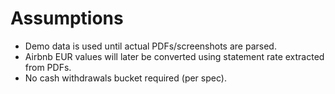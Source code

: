 # Assumptions
- Demo data is used until actual PDFs/screenshots are parsed.
- Airbnb EUR values will later be converted using statement rate extracted from PDFs.
- No cash withdrawals bucket required (per spec).
